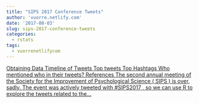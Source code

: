 ```yaml
---
title: "SIPS 2017 Conference Tweets"
author: 'vuorre.netlify.com'
date: '2017-08-03'
slug: sips-2017-conference-tweets
categories:
  - rstats
tags:
  - vuorrenetlifycom
---
```


[Obtaining Data Timeline of Tweets Top tweets Top Hashtags Who mentioned who in their tweets? References The second annual meeting of the Society for the Improvement of Psychological Science ( SIPS ) is over, sadly. The event was actively tweeted with #SIPS2017 , so we can use R to explore the tweets related to the...<click to read more>](https://vuorre.netlify.com/post/2017/sips-2017-conference-tweets/)

